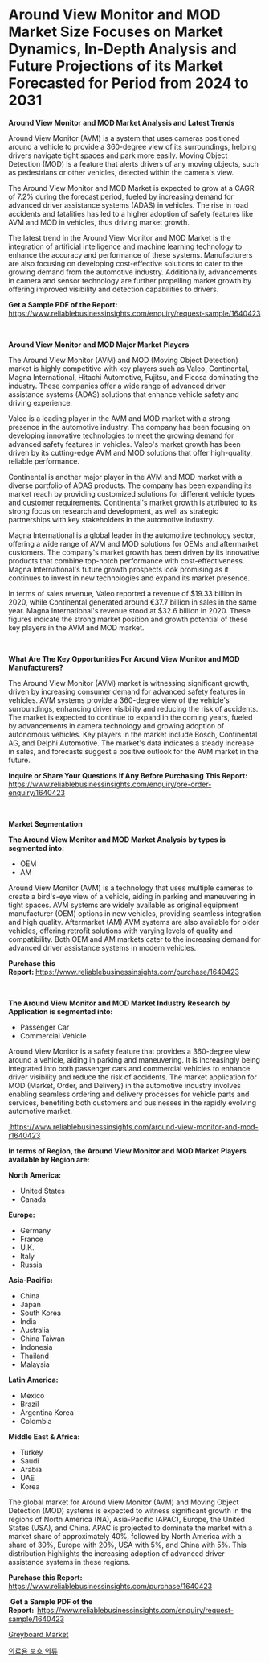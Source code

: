 <p><h1>Around View Monitor and MOD Market Size Focuses on Market Dynamics, In-Depth Analysis and Future Projections of its Market Forecasted for Period from 2024 to 2031</h1></p><p><strong>Around View Monitor and MOD Market Analysis and Latest Trends</strong></p>
<p><p>Around View Monitor (AVM) is a system that uses cameras positioned around a vehicle to provide a 360-degree view of its surroundings, helping drivers navigate tight spaces and park more easily. Moving Object Detection (MOD) is a feature that alerts drivers of any moving objects, such as pedestrians or other vehicles, detected within the camera's view.</p><p>The Around View Monitor and MOD Market is expected to grow at a CAGR of 7.2% during the forecast period, fueled by increasing demand for advanced driver assistance systems (ADAS) in vehicles. The rise in road accidents and fatalities has led to a higher adoption of safety features like AVM and MOD in vehicles, thus driving market growth.</p><p>The latest trend in the Around View Monitor and MOD Market is the integration of artificial intelligence and machine learning technology to enhance the accuracy and performance of these systems. Manufacturers are also focusing on developing cost-effective solutions to cater to the growing demand from the automotive industry. Additionally, advancements in camera and sensor technology are further propelling market growth by offering improved visibility and detection capabilities to drivers.</p></p>
<p><strong>Get a Sample PDF of the Report:&nbsp;</strong> <a href="https://www.reliablebusinessinsights.com/enquiry/request-sample/1640423">https://www.reliablebusinessinsights.com/enquiry/request-sample/1640423</a></p>
<p>&nbsp;</p>
<p><strong>Around View Monitor and MOD Major Market Players</strong></p>
<p><p>The Around View Monitor (AVM) and MOD (Moving Object Detection) market is highly competitive with key players such as Valeo, Continental, Magna International, Hitachi Automotive, Fujitsu, and Ficosa dominating the industry. These companies offer a wide range of advanced driver assistance systems (ADAS) solutions that enhance vehicle safety and driving experience.</p><p>Valeo is a leading player in the AVM and MOD market with a strong presence in the automotive industry. The company has been focusing on developing innovative technologies to meet the growing demand for advanced safety features in vehicles. Valeo's market growth has been driven by its cutting-edge AVM and MOD solutions that offer high-quality, reliable performance.</p><p>Continental is another major player in the AVM and MOD market with a diverse portfolio of ADAS products. The company has been expanding its market reach by providing customized solutions for different vehicle types and customer requirements. Continental's market growth is attributed to its strong focus on research and development, as well as strategic partnerships with key stakeholders in the automotive industry.</p><p>Magna International is a global leader in the automotive technology sector, offering a wide range of AVM and MOD solutions for OEMs and aftermarket customers. The company's market growth has been driven by its innovative products that combine top-notch performance with cost-effectiveness. Magna International's future growth prospects look promising as it continues to invest in new technologies and expand its market presence.</p><p>In terms of sales revenue, Valeo reported a revenue of $19.33 billion in 2020, while Continental generated around €37.7 billion in sales in the same year. Magna International's revenue stood at $32.6 billion in 2020. These figures indicate the strong market position and growth potential of these key players in the AVM and MOD market.</p></p>
<p>&nbsp;</p>
<p><strong>What Are The Key Opportunities For Around View Monitor and MOD Manufacturers?</strong></p>
<p><p>The Around View Monitor (AVM) market is witnessing significant growth, driven by increasing consumer demand for advanced safety features in vehicles. AVM systems provide a 360-degree view of the vehicle's surroundings, enhancing driver visibility and reducing the risk of accidents. The market is expected to continue to expand in the coming years, fueled by advancements in camera technology and growing adoption of autonomous vehicles. Key players in the market include Bosch, Continental AG, and Delphi Automotive. The market's data indicates a steady increase in sales, and forecasts suggest a positive outlook for the AVM market in the future.</p></p>
<p><strong>Inquire or Share Your Questions If Any Before Purchasing This Report:</strong> <a href="https://www.reliablebusinessinsights.com/enquiry/pre-order-enquiry/1640423">https://www.reliablebusinessinsights.com/enquiry/pre-order-enquiry/1640423</a></p>
<p>&nbsp;</p>
<p><strong>Market Segmentation</strong></p>
<p><strong>The Around View Monitor and MOD Market Analysis by types is segmented into:</strong></p>
<p><ul><li>OEM</li><li>AM</li></ul></p>
<p><p>Around View Monitor (AVM) is a technology that uses multiple cameras to create a bird's-eye view of a vehicle, aiding in parking and maneuvering in tight spaces. AVM systems are widely available as original equipment manufacturer (OEM) options in new vehicles, providing seamless integration and high quality. Aftermarket (AM) AVM systems are also available for older vehicles, offering retrofit solutions with varying levels of quality and compatibility. Both OEM and AM markets cater to the increasing demand for advanced driver assistance systems in modern vehicles.</p></p>
<p><strong>Purchase this Report:&nbsp;</strong><a href="https://www.reliablebusinessinsights.com/purchase/1640423">https://www.reliablebusinessinsights.com/purchase/1640423</a></p>
<p>&nbsp;</p>
<p><strong>The Around View Monitor and MOD Market Industry Research by Application is segmented into:</strong></p>
<p><ul><li>Passenger Car</li><li>Commercial Vehicle</li></ul></p>
<p><p>Around View Monitor is a safety feature that provides a 360-degree view around a vehicle, aiding in parking and maneuvering. It is increasingly being integrated into both passenger cars and commercial vehicles to enhance driver visibility and reduce the risk of accidents. The market application for MOD (Market, Order, and Delivery) in the automotive industry involves enabling seamless ordering and delivery processes for vehicle parts and services, benefiting both customers and businesses in the rapidly evolving automotive market.</p></p>
<p><a href="https://www.reliablebusinessinsights.com/around-view-monitor-and-mod-r1640423">&nbsp;https://www.reliablebusinessinsights.com/around-view-monitor-and-mod-r1640423</a></p>
<p><strong>In terms of Region, the Around View Monitor and MOD Market Players available by Region are:</strong></p>
<p>
    <p> <strong> North America: </strong>
        <ul>
            <li>United States</li>
            <li>Canada</li>
        </ul>
        </p> 
    <p> <strong> Europe: </strong>
        <ul>
            <li>Germany</li>
            <li>France</li>
            <li>U.K.</li>
            <li>Italy</li>
            <li>Russia</li>
        </ul>
        </p> 
    <p> <strong> Asia-Pacific: </strong>
        <ul>
            <li>China</li>
            <li>Japan</li>
            <li>South Korea</li>
            <li>India</li>
            <li>Australia</li>
            <li>China Taiwan</li>
            <li>Indonesia</li>
            <li>Thailand</li>
            <li>Malaysia</li>
        </ul>
        </p> 
    <p> <strong> Latin America: </strong>
        <ul>
            <li>Mexico</li>
            <li>Brazil</li>
            <li>Argentina Korea</li>
            <li>Colombia</li>
        </ul>
        </p> 
    <p> <strong> Middle East & Africa: </strong>
        <ul>
            <li>Turkey</li>
            <li>Saudi</li>
            <li>Arabia</li>
            <li>UAE</li>
            <li>Korea</li>
        </ul>
    </p>
    </p>
<p><p>The global market for Around View Monitor (AVM) and Moving Object Detection (MOD) systems is expected to witness significant growth in the regions of North America (NA), Asia-Pacific (APAC), Europe, the United States (USA), and China. APAC is projected to dominate the market with a market share of approximately 40%, followed by North America with a share of 30%, Europe with 20%, USA with 5%, and China with 5%. This distribution highlights the increasing adoption of advanced driver assistance systems in these regions.</p></p>
<p><strong>Purchase this Report: </strong><a href="https://www.reliablebusinessinsights.com/purchase/1640423">https://www.reliablebusinessinsights.com/purchase/1640423</a></p>
<p>&nbsp;<strong>Get a Sample PDF of the Report:&nbsp;&nbsp;</strong><a href="https://www.reliablebusinessinsights.com/enquiry/request-sample/1640423">https://www.reliablebusinessinsights.com/enquiry/request-sample/1640423</a></p>
<p><strong></strong></p>
<p><p><a href="https://github.com/Graham1Dianne/Market-Research-Report-List-1/blob/main/greyboard-market.md">Greyboard Market</a></p><p><a href="https://github.com/laholand/Market-Research-Report-List-5/blob/main/20842024548.md">의료용 보호 의류</a></p></p>